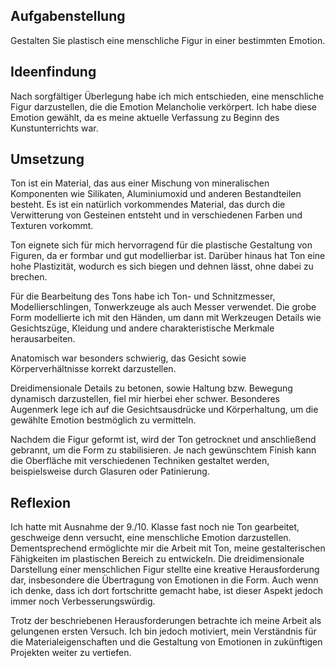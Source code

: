 ## Aufgabenstellung

Gestalten Sie plastisch eine menschliche Figur in einer bestimmten Emotion.

## Ideenfindung

Nach sorgfältiger Überlegung habe ich mich entschieden, eine menschliche Figur darzustellen, die die Emotion Melancholie verkörpert. Ich habe diese Emotion gewählt, da es meine aktuelle Verfassung zu Beginn des Kunstunterrichts war.

## Umsetzung

Ton ist ein Material, das aus einer Mischung von mineralischen Komponenten wie Silikaten, Aluminiumoxid und anderen Bestandteilen besteht. Es ist ein natürlich vorkommendes Material, das durch die Verwitterung von Gesteinen entsteht und in verschiedenen Farben und Texturen vorkommt.

Ton eignete sich für mich hervorragend für die plastische Gestaltung von Figuren, da er formbar und gut modellierbar ist. Darüber hinaus hat Ton eine hohe Plastizität, wodurch es sich biegen und dehnen lässt, ohne dabei zu brechen.

Für die Bearbeitung des Tons habe ich Ton- und Schnitzmesser, Modellierschlingen, Tonwerkzeuge als auch Messer verwendet. Die grobe Form modellierte ich mit den Händen, um dann mit Werkzeugen Details wie Gesichtszüge, Kleidung und andere charakteristische Merkmale herausarbeiten. 

Anatomisch war besonders schwierig, das Gesicht sowie Körperverhältnisse korrekt darzustellen.

Dreidimensionale Details zu betonen, sowie Haltung bzw. Bewegung dynamisch darzustellen, fiel mir hierbei eher schwer. Besonderes Augenmerk lege ich auf die Gesichtsausdrücke und Körperhaltung, um die gewählte Emotion bestmöglich zu vermitteln.

Nachdem die Figur geformt ist, wird der Ton getrocknet und anschließend gebrannt, um die Form zu stabilisieren. Je nach gewünschtem Finish kann die Oberfläche mit verschiedenen Techniken gestaltet werden, beispielsweise durch Glasuren oder Patinierung.

## Reflexion

Ich hatte mit Ausnahme der 9./10. Klasse fast noch nie Ton gearbeitet, geschweige denn versucht, eine menschliche Emotion darzustellen. Dementsprechend ermöglichte mir die Arbeit mit Ton, meine gestalterischen Fähigkeiten im plastischen Bereich zu entwickeln. Die dreidimensionale Darstellung einer menschlichen Figur stellte eine kreative Herausforderung dar, insbesondere die Übertragung von Emotionen in die Form. Auch wenn ich denke, dass ich dort fortschritte gemacht habe, ist dieser Aspekt jedoch immer noch Verbesserungswürdig.

Trotz der beschriebenen Herausforderungen betrachte ich meine Arbeit als gelungenen ersten Versuch. Ich bin jedoch motiviert, mein Verständnis für die Materialeigenschaften und die Gestaltung von Emotionen in zukünftigen Projekten weiter zu vertiefen.